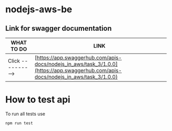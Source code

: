 # nodejs-aws-be

## Link for swagger documentation

| WHAT TO DO | LINK |
| ------ | ------ |
| Click ----------> | [https://app.swaggerhub.com/apis-docs/nodejs_in_aws/task_3/1.0.0](https://app.swaggerhub.com/apis-docs/nodejs_in_aws/task_3/1.0.0) |

# How to test api

To run all tests use

```
npm run test
```
